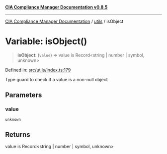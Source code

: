 [**CIA Compliance Manager Documentation v0.8.5**](../../README.md)

***

[CIA Compliance Manager Documentation](../../modules.md) / [utils](../README.md) / isObject

# Variable: isObject()

> **isObject**: (`value`) => value is Record\<string \| number \| symbol, unknown\>

Defined in: [src/utils/index.ts:179](https://github.com/Hack23/cia-compliance-manager/blob/3ae0301247f765ba03c8c0fe645db4718bb8af76/src/utils/index.ts#L179)

Type guard to check if a value is a non-null object

## Parameters

### value

`unknown`

## Returns

value is Record\<string \| number \| symbol, unknown\>
